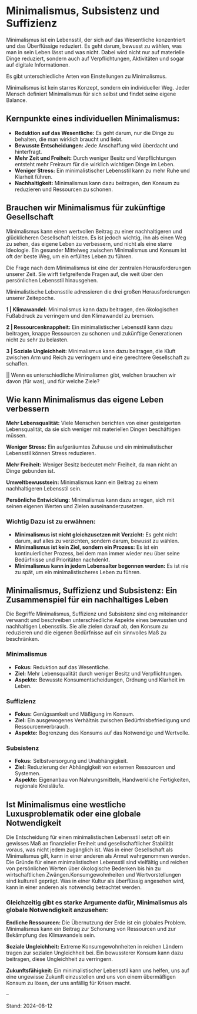 # Minimalismus, Subsistenz und Suffizienz

     
   

Minimalismus ist ein Lebensstil, der sich auf das Wesentliche konzentriert und das Überflüssige reduziert. Es geht darum, bewusst zu wählen, was man in sein Leben lässt und was nicht. Dabei wird nicht nur auf materielle Dinge reduziert, sondern auch auf Verpflichtungen, Aktivitäten und sogar auf digitale Informationen.

Es gibt unterschiedliche Arten von Einstellungen zu Minimalismus.

Minimalismus ist kein starres Konzept, sondern ein individueller Weg. Jeder Mensch definiert Minimalismus für sich selbst und findet seine eigene Balance.

## Kernpunkte eines individuellen Minimalismus:

* **Reduktion auf das Wesentliche:** Es geht darum, nur die Dinge zu behalten, die man wirklich braucht und liebt.  
* **Bewusste Entscheidungen:** Jede Anschaffung wird überdacht und hinterfragt.  
* **Mehr Zeit und Freiheit:** Durch weniger Besitz und Verpflichtungen entsteht mehr Freiraum für die wirklich wichtigen Dinge im Leben.  
* **Weniger Stress:** Ein minimalistischer Lebensstil kann zu mehr Ruhe und Klarheit führen.  
* **Nachhaltigkeit:** Minimalismus kann dazu beitragen, den Konsum zu reduzieren und Ressourcen zu schonen.

## 

## Brauchen wir Minimalismus für zukünftige Gesellschaft

Minimalismus kann einen wertvollen Beitrag zu einer nachhaltigeren und glücklicheren Gesellschaft leisten. Es ist jedoch wichtig, ihn als einen Weg zu sehen, das eigene Leben zu verbessern, und nicht als eine starre Ideologie. Ein gesunder Mittelweg zwischen Minimalismus und Konsum ist oft der beste Weg, um ein erfülltes Leben zu führen.

Die Frage nach dem Minimalismus ist eine der zentralen Herausforderungen unserer Zeit. Sie wirft tiefgreifende Fragen auf, die weit über den persönlichen Lebensstil hinausgehen.

Minimalistische Lebensstile adressieren die drei großen Herausforderungen unserer Zeitepoche. 

**1 | Klimawandel:** Minimalismus kann dazu beitragen, den ökologischen Fußabdruck zu verringern und den Klimawandel zu bremsen. 

**2 | Ressourcenknappheit:** Ein minimalistischer Lebensstil kann dazu beitragen, knappe Ressourcen zu schonen und zukünftige Generationen nicht zu sehr zu belasten.

**3 | Soziale Ungleichheit:** Minimalismus kann dazu beitragen, die Kluft zwischen Arm und Reich zu verringern und eine gerechtere Gesellschaft zu schaffen.

|| Wenn es unterschiedliche Minimalismen gibt, welchen brauchen wir davon (für was), und für welche Ziele? 

## Wie kann Minimalismus das eigene Leben verbessern

**Mehr Lebensqualität:** Viele Menschen berichten von einer gesteigerten Lebensqualität, da sie sich weniger mit materiellen Dingen beschäftigen müssen.

**Weniger Stress:** Ein aufgeräumtes Zuhause und ein minimalistischer Lebensstil können Stress reduzieren.

**Mehr Freiheit:** Weniger Besitz bedeutet mehr Freiheit, da man nicht an Dinge gebunden ist.

**Umweltbewusstsein:** Minimalismus kann ein Beitrag zu einem nachhaltigeren Lebensstil sein.

**Persönliche Entwicklung:** Minimalismus kann dazu anregen, sich mit seinen eigenen Werten und Zielen auseinanderzusetzen.

### Wichtig Dazu ist zu erwähnen:

* **Minimalismus ist nicht gleichzusetzen mit Verzicht:** Es geht nicht darum, auf alles zu verzichten, sondern darum, bewusst zu wählen.  
* **Minimalismus ist kein Ziel, sondern ein Prozess:** Es ist ein kontinuierlicher Prozess, bei dem man immer wieder neu über seine Bedürfnisse und Prioritäten nachdenkt.  
* **Minimalismus kann in jedem Lebensalter begonnen werden:** Es ist nie zu spät, um ein minimalistischeres Leben zu führen.

## **Minimalismus, Suffizienz und Subsistenz: Ein Zusammenspiel für ein nachhaltiges Leben**

Die Begriffe Minimalismus, Suffizienz und Subsistenz sind eng miteinander verwandt und beschreiben unterschiedliche Aspekte eines bewussten und nachhaltigen Lebensstils. Sie alle zielen darauf ab, den Konsum zu reduzieren und die eigenen Bedürfnisse auf ein sinnvolles Maß zu beschränken.

### **Minimalismus**

* **Fokus:** Reduktion auf das Wesentliche.  
* **Ziel:** Mehr Lebensqualität durch weniger Besitz und Verpflichtungen.  
* **Aspekte:** Bewusste Konsumentscheidungen, Ordnung und Klarheit im Leben.

### **Suffizienz**

* **Fokus:** Genügsamkeit und Mäßigung im Konsum.  
* **Ziel:** Ein ausgewogenes Verhältnis zwischen Bedürfnisbefriedigung und Ressourcenverbrauch.  
* **Aspekte:** Begrenzung des Konsums auf das Notwendige und Wertvolle.

### **Subsistenz**

* **Fokus:** Selbstversorgung und Unabhängigkeit.  
* **Ziel:** Reduzierung der Abhängigkeit von externen Ressourcen und Systemen.  
* **Aspekte:** Eigenanbau von Nahrungsmitteln, Handwerkliche Fertigkeiten, regionale Kreisläufe.

## Ist Minimalismus eine westliche Luxusproblematik oder eine globale Notwendigkeit

Die Entscheidung für einen minimalistischen Lebensstil setzt oft ein gewisses Maß an finanzieller Freiheit und gesellschaftlicher Stabilität voraus, was nicht jedem zugänglich ist. Was in einer Gesellschaft als Minimalismus gilt, kann in einer anderen als Armut wahrgenommen werden. Die Gründe für einen minimalistischen Lebensstil sind vielfältig und reichen von persönlichen Werten über ökologische Bedenken bis hin zu wirtschaftlichen Zwängen.Konsumgewohnheiten und Wertvorstellungen sind kulturell geprägt. Was in einer Kultur als überflüssig angesehen wird, kann in einer anderen als notwendig betrachtet werden.

### Gleichzeitig gibt es starke Argumente dafür, Minimalismus als globale Notwendigkeit anzusehen:

**Endliche Ressourcen:** Die Übernutzung der Erde ist ein globales Problem. Minimalismus kann ein Beitrag zur Schonung von Ressourcen und zur Bekämpfung des Klimawandels sein.

**Soziale Ungleichheit:** Extreme Konsumgewohnheiten in reichen Ländern tragen zur sozialen Ungleichheit bei. Ein bewussterer Konsum kann dazu beitragen, diese Ungleichheit zu verringern.

**Zukunftsfähigkeit:** Ein minimalistischer Lebensstil kann uns helfen, uns auf eine ungewisse Zukunft einzustellen und uns von einem übermäßigen Konsum zu lösen, der uns anfällig für Krisen macht.

–

Stand: 2024-08-12